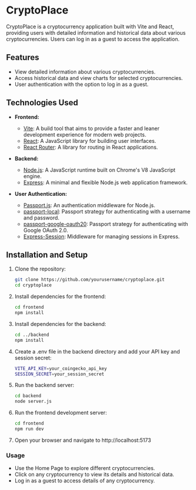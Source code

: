 # CryptoPlace

CryptoPlace is a cryptocurrency application built with Vite and React, providing users with detailed information and historical data about various cryptocurrencies. Users can log in as a guest to access the application.

## Features

- View detailed information about various cryptocurrencies.
- Access historical data and view charts for selected cryptocurrencies.
- User authentication with the option to log in as a guest.

## Technologies Used

- **Frontend:**
  - [Vite](https://vitejs.dev/): A build tool that aims to provide a faster and leaner development experience for modern web projects.
  - [React](https://reactjs.org/): A JavaScript library for building user interfaces.
  - [React Router](https://reactrouter.com/): A library for routing in React applications.

- **Backend:**
  - [Node.js](https://nodejs.org/): A JavaScript runtime built on Chrome's V8 JavaScript engine.
  - [Express](https://expressjs.com/): A minimal and flexible Node.js web application framework.

- **User Authentication:**
  - [Passport.js](http://www.passportjs.org/): An authentication middleware for Node.js.
  - [passport-local](http://www.passportjs.org/packages/passport-local/): Passport strategy for authenticating with a username and password.
  - [passport-google-oauth20](http://www.passportjs.org/packages/passport-google-oauth20/): Passport strategy for authenticating with Google OAuth 2.0.
  - [Express-Session](https://www.npmjs.com/package/express-session): Middleware for managing sessions in Express.


## Installation and Setup

1. Clone the repository:

   ```bash
   git clone https://github.com/yourusername/cryptoplace.git
   cd cryptoplace
2. Install dependencies for the frontend:

    ```bash
    cd frontend
    npm install
3. Install dependencies for the backend:

    ```bash
    cd ../backend
    npm install
4. Create a .env file in the backend directory and add your API key and session secret:

    ```bash
    VITE_API_KEY=your_coingecko_api_key
    SESSION_SECRET=your_session_secret
5. Run the backend server:

    ```bash
    cd backend
    node server.js
6. Run the frontend development server:

    ```bash
    cd frontend
    npm run dev
7. Open your browser and navigate to http://localhost:5173

### Usage

- Use the Home Page to explore different cryptocurrencies.
- Click on any cryptocurrency to view its details and historical data.
- Log in as a guest to access details of any cryptocurrency.


